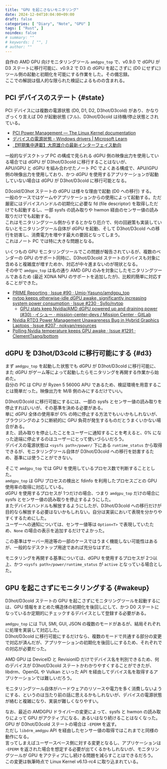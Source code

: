 ```yaml
---
title: "GPU を起こさないモニタリング"
date: 2024-12-04T10:04:00+09:00
draft: false
categories: [ "Diary", "Note", "GPU" ]
tags: [ "Rust", ]
noindex: false
# summary: ""
# keywords: [ "", ]
# author: ""
---
```


自作の AMD GPU 向けモニタリングツール `amdgpu_top` で、v0.9.0 で dGPU が D3 ステートに移行可能に、v0.9.2 で D3 の dGPU を起こさずに (D0 にせずに) ツール側の起動と初期化を可能にする作業をした。その備忘録。  
ここでの解説は個人的な限られた検証によるものの含まれる。  

## PCI デバイスのステート {#state}
PCI デバイスには複数の電源状態 (D0, D1, D2, D3hot/D3cold) があり、かなりざっくり言えば D0 が起動状態 (フル)、D3hot/D3cold は待機/停止状態とされている。  

 * [PCI Power Management — The Linux Kernel documentation](https://docs.kernel.org/power/pci.html)
 * [デバイスの電源状態 - Windows drivers | Microsoft Learn](https://learn.microsoft.com/ja-jp/windows-hardware/drivers/kernel/device-power-states)
 * [【短期集中連載】大原雄介の最新インターフェイス動向](https://pc.watch.impress.co.jp/docs/2009/0318/interface04.htm)

一般的なデスクトップ PC の構成で見られる dGPU 側の映像出力を使用している場合では dGPU が D3hot/D3cold に移行することはないが、  
APU/iGPU と dGPU を組み合わせたノート PC でよくある構成で、APU/iGPU 側の映像出力を使用しており、かつ dGPU を使用するアプリケーションが起動していない場合は dGPU が D3hot/D3cold に移行可能となる。  

D3cold/D3hot ステートの dGPU は様々な理由で起動 (D0 への移行) する。  
一般のケースではゲームやアプリケーションからの使用によって起動する。ただ厳密にはデバイスハンドルの初期化に必要な fd (file descriptor) を取得しただけでも起動するし、一部 sysfs の読み取りや hwmon 経由のセンサー値の読み取りだけでも起動する。  
これはモニタリングツール側からするとかなり厄介で、何の回避策も実装していないとモニタリングツール自体が dGPU を起動、そして D3hot/D3cold への移行を妨害し、消費電力を増やす最大の要因となってしまう。  
これはノート PC では特に大きな問題となる。  

いくつもの GPU モニタリングツールでこの問題が報告されているが、複数のベンダーの GPU のサポート同時に、D3hot/D3cold ステートのデバイスも対象に含めると複雑度が増すためか、対応が中々進まないのが現状となる。  
その中で `amdgpu_top` は名の通り AMD GPU のみを対象にしたモニタリングツールであるため (最近 XDNA NPU のサポートを追加したが)、比較的簡単に対応することができた。  

 * [PRIME Reporting · Issue #90 · Umio-Yasuno/amdgpu_top](https://github.com/Umio-Yasuno/amdgpu_top/issues/90)
 * [nvtop keeps otherwise-idle dGPU awake, significantly increasing system power consumption · Issue #230 · Syllo/nvtop](https://github.com/Syllo/nvtop/issues/230)
   * [GPU stats keep Nvidia/AMD dGPU powered up and draining power (#30) · イシュー · mission-center-devs / Mission Center · GitLab](https://gitlab.com/mission-center-devs/mission-center/-/issues/30)
 * [Nvidia RTD3 Power Management Unawareness Bug in Hybrid Graphics Laptops · Issue #207 · nokyan/resources](https://github.com/nokyan/resources/issues/207)
 * [Polling Nvidia temperature keeps GPU awake · Issue #1291 · ClementTsang/bottom](https://github.com/ClementTsang/bottom/issues/1291)

## dGPU を D3hot/D3cold に移行可能にする {#d3}
まず `amdgpu_top` を起動した状態でも dGPU が D3hot/D3cold に移行可能に、また dGPU がゲーム等によって起動したらモニタリングを再開する作業から始めた。  
自分の PC は CPU が Ryzen 5 5600G APU であるため、検証環境を用意することは簡単だった。映像出力を M/B 側のみにするだけでいい。  

D3hot/D3cold に移行可能にするには、一部の sysfs とセンサー値の読み取りを停止すればいいが、その基準を決める必要がある。  
単に dGPU 全体の使用率が 0% の時に停止する方法でもいいかもしれないが、ブラウジングのように断続的に GPU 負荷が発生するものだとうまくいかない場合がある。  
また、読み取りを停止したことをユーザーに通知することを考えると、0% になった途端に停止するのはユーザーにとって使いづらいだろう。  
デバイスの電源状態は `<sysfs path>/power/` 下にある `runtime_status` から取得できるが、モニタリングツール自体が D3hot/D3cold への移行を妨害するため、基準には使うことができない。  

そこで `amdgpu_top` では GPU を使用しているプロセス数で判断することとした。  
`amdgpu_top` は GPU プロセスの検出と fdinfo を利用したプロセスごとの GPU 使用率の取得に対応している。  
dGPU を使用するプロセスが 1つだけの場合、つまり `amdgpu_top` だけの場合に sysfs とセンサー値の読み取りを停止するようにした。  
またデバイスハンドルも解放するようにしたが、D3hot/D3cold への移行だけが目的なら解放する必要はないかもしれない。自分は実装において表現を分かりやすくするためにした。  
ユーザーへの通知については、センサー値等は `Option<T>` で表現していたため、`None` の場合の表示を追加するだけでよかった。  

この基準はサーバー用途等の一部のケースではうまく機能しない可能性はあるが、一般的なデスクトップ用途であれば充分なはずだ。  

モニタリングを再開する基準については、dGPU を使用するプロセスが 2つ以上、かつ `<sysfs path>/power/runtime_status` が `active` となっている場合とした。  

## GPU を起こさずにモニタリングする {#wakeup}
D3hot/D3cold ステートの GPU を起こさずにモニタリングツールを起動するには、GPU 情報をまとめた構造体の初期化を後回しにして、かつ D0 ステートになっているか定期的にチェックするデバイスとして登録する必要がある。  

`amdgpu_top` には TUI, SMI, GUI, JSON の複数のモードがあるが、結局それぞれに処理を実装して対応した。  
D3hot/D3cold に移行可能にするだけなら、複数のモードで共通する部分の変更で対応が済んだが、アプリケーションの初期化を後回しにするため、それぞれでの対応が必要だった。  

AMD GPU は DeviceID と RevisionID だけでデバイス名を判別できるため、何のデバイスが D3hot/D3cold ステートかわかりやすくすることができたが、libdrm、OpenGL や Vulkan といった API を経由してデバイス名を取得するアプリケーションでは難しいだろう。  

モニタリングツール自体がハードウェアのリソースや電力を多く消費しないようにする、というのは当たり前の話に思えるかもしれないが、デバイスの電源状態が絡むと複雑になり、実装が難しくなりやすい。  

なお、最近の AMDGPU ドライバーの変更によって、sysfs と hwmon の読み取りによって GPU がアクティブになる、あるいはなり続けることはなくなった。  
GPU が D3hot/D3cold ステートの場合は `-EPERM` を返す。  
ただし `libdrm_amdgpu` API を経由したセンサー値の取得ではこれまでと同様の動作になる。  
言ってしまえばユーザースペース側に対する変更となるし、アプリケーションは `-EPERM` を返された場合を想定する必要が出てくるかもしれないが、モニタリングツールが GPU をアクティブにし続ける問題を減らすことはできるだろう。  
この変更は執筆時点で Linux Kernel v6.13-rc4 に取り込まれている。  
